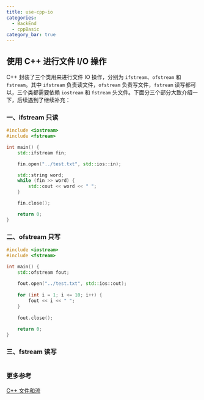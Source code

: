 ```yaml
---
title: use-cpp-io
categories: 
  - BackEnd
  - cppBasic
category_bar: true
---
```


## 使用 C++ 进行文件 I/O 操作

C++ 封装了三个类用来进行文件 IO 操作，分别为 `ifstream`、`ofstream` 和 `fstream`。其中 `ifstream` 负责读文件，`ofstream` 负责写文件，`fstream` 读写都可以，三个类都需要依赖 `iostream` 和 `fstream` 头文件。下面分三个部分大致介绍一下，后续遇到了继续补充：

### 一、ifstream 只读

```cpp
#include <iostream>
#include <fstream>

int main() {
	std::ifstream fin;

	fin.open("../test.txt", std::ios::in);

	std::string word;
	while (fin >> word) {
		std::cout << word << " ";
	}

	fin.close();

	return 0;
}
```

### 二、ofstream 只写

```cpp
#include <iostream>
#include <fstream>

int main() {
    std::ofstream fout;
    
    fout.open("../test.txt", std::ios::out);
    
    for (int i = 1; i <= 10; i++) {
        fout << i << " ";
    }
    
    fout.close();
    
    return 0;
}
```

### 三、fstream 读写

```cpp

```

### 更多参考

[C++ 文件和流](https://www.runoob.com/cplusplus/cpp-files-streams.html)
